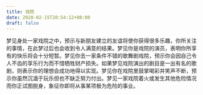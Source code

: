 ```yaml
---
title: 戏院
date: 2020-02-15T20:54:12+08:00
draft: false
---
```


梦见身处一家戏院之中，预示与新朋友建立的友谊将使你获得很多乐趣，你所关注的事情，在此梦过后也会收到令人满意的结果。梦见你是戏院的演员，表明你所享有的快乐将会十分短暂。梦见你去一家条件不错的歌舞剧戏院，预示你会因自己令人不齿的享乐行为而不惜牺牲财产损失。如果梦见戏院演出的剧目是一出有名的歌剧，则表示你的理想会成功地得以实现。梦见你在戏院里鼓掌喝彩并笑声不断，预示你虽然沉湎于玩乐但也不缺乏努力付出。梦见一家戏院着火或发生其他危险情况而你正试图脱身，象征你即将从事某项极为危险的事业。
